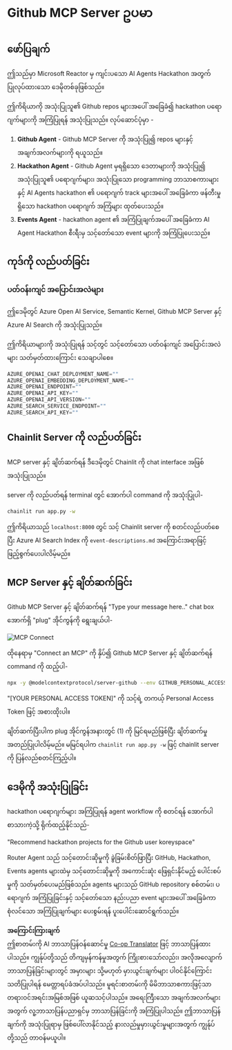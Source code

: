 <!--
CO_OP_TRANSLATOR_METADATA:
{
  "original_hash": "9bf0395cbc541ce8db2a9699c8678dfc",
  "translation_date": "2025-07-12T14:25:23+00:00",
  "source_file": "11-mcp/code_samples/github-mcp/README.md",
  "language_code": "my"
}
-->
# Github MCP Server ဥပမာ

## ဖော်ပြချက်

ဤသည်မှာ Microsoft Reactor မှ ကျင်းပသော AI Agents Hackathon အတွက် ပြုလုပ်ထားသော ဒေမိုတစ်ခုဖြစ်သည်။

ဤကိရိယာကို အသုံးပြုသူ၏ Github repos များအပေါ် အခြေခံ၍ hackathon ပရောဂျက်များကို အကြံပြုရန် အသုံးပြုသည်။
လုပ်ဆောင်ပုံမှာ -

1. **Github Agent** - Github MCP Server ကို အသုံးပြု၍ repos များနှင့် အချက်အလက်များကို ရယူသည်။
2. **Hackathon Agent** - Github Agent မှရရှိသော ဒေတာများကို အသုံးပြု၍ အသုံးပြုသူ၏ ပရောဂျက်များ၊ အသုံးပြုသော programming ဘာသာစကားများနှင့် AI Agents hackathon ၏ ပရောဂျက် track များအပေါ် အခြေခံကာ ဖန်တီးမှုရှိသော hackathon ပရောဂျက် အကြံများ ထုတ်ပေးသည်။
3. **Events Agent** - hackathon agent ၏ အကြံပြုချက်အပေါ် အခြေခံကာ AI Agent Hackathon စီးရီးမှ သင့်တော်သော event များကို အကြံပြုပေးသည်။

## ကုဒ်ကို လည်ပတ်ခြင်း

### ပတ်ဝန်းကျင် အပြောင်းအလဲများ

ဤဒေမိုတွင် Azure Open AI Service, Semantic Kernel, Github MCP Server နှင့် Azure AI Search ကို အသုံးပြုသည်။

ဤကိရိယာများကို အသုံးပြုရန် သင့်တွင် သင့်တော်သော ပတ်ဝန်းကျင် အပြောင်းအလဲများ သတ်မှတ်ထားကြောင်း သေချာပါစေ။

```python
AZURE_OPENAI_CHAT_DEPLOYMENT_NAME=""
AZURE_OPENAI_EMBEDDING_DEPLOYMENT_NAME=""
AZURE_OPENAI_ENDPOINT=""
AZURE_OPENAI_API_KEY=""
AZURE_OPENAI_API_VERSION=""
AZURE_SEARCH_SERVICE_ENDPOINT=""
AZURE_SEARCH_API_KEY=""
```

## Chainlit Server ကို လည်ပတ်ခြင်း

MCP server နှင့် ချိတ်ဆက်ရန် ဒီဒေမိုတွင် Chainlit ကို chat interface အဖြစ် အသုံးပြုသည်။

server ကို လည်ပတ်ရန် terminal တွင် အောက်ပါ command ကို အသုံးပြုပါ-

```bash
chainlit run app.py -w
```

ဤကိရိယာသည် `localhost:8000` တွင် သင့် Chainlit server ကို စတင်လည်ပတ်စေပြီး Azure AI Search Index ကို `event-descriptions.md` အကြောင်းအရာဖြင့် ဖြည့်စွက်ပေးပါလိမ့်မည်။

## MCP Server နှင့် ချိတ်ဆက်ခြင်း

Github MCP Server နှင့် ချိတ်ဆက်ရန် "Type your message here.." chat box အောက်ရှိ "plug" အိုင်ကွန်ကို ရွေးချယ်ပါ-

![MCP Connect](../../../../../translated_images/mcp-chainlit-1.9154745f51c1f0437829df7624bff2f6268272f964f260fae8c7134d54e00f50.my.png)

ထိုနေရာမှ "Connect an MCP" ကို နှိပ်၍ Github MCP Server နှင့် ချိတ်ဆက်ရန် command ကို ထည့်ပါ-

```bash
npx -y @modelcontextprotocol/server-github --env GITHUB_PERSONAL_ACCESS_TOKEN=[YOUR PERSONAL ACCESS TOKEN]
```

"[YOUR PERSONAL ACCESS TOKEN]" ကို သင့်ရဲ့ တကယ့် Personal Access Token ဖြင့် အစားထိုးပါ။

ချိတ်ဆက်ပြီးပါက plug အိုင်ကွန်အနားတွင် (1) ကို မြင်ရမည်ဖြစ်ပြီး ချိတ်ဆက်မှု အတည်ပြုပါလိမ့်မည်။ မမြင်ရပါက `chainlit run app.py -w` ဖြင့် chainlit server ကို ပြန်လည်စတင်ကြည့်ပါ။

## ဒေမိုကို အသုံးပြုခြင်း

hackathon ပရောဂျက်များ အကြံပြုရန် agent workflow ကို စတင်ရန် အောက်ပါစာသားကဲ့သို့ ရိုက်ထည့်နိုင်သည်-

"Recommend hackathon projects for the Github user koreyspace"

Router Agent သည် သင့်တောင်းဆိုမှုကို ခွဲခြမ်းစိတ်ဖြာပြီး GitHub, Hackathon, Events agents များထဲမှ သင့်တောင်းဆိုမှုကို အကောင်းဆုံး ဖြေရှင်းနိုင်မည့် ပေါင်းစပ်မှုကို သတ်မှတ်ပေးမည်ဖြစ်သည်။ agents များသည် GitHub repository စစ်တမ်း၊ ပရောဂျက် အကြံပြုခြင်းနှင့် သင့်တော်သော နည်းပညာ event များအပေါ် အခြေခံကာ စုံလင်သော အကြံပြုချက်များ ပေးစွမ်းရန် ပူးပေါင်းဆောင်ရွက်သည်။

**အကြောင်းကြားချက်**  
ဤစာတမ်းကို AI ဘာသာပြန်ဝန်ဆောင်မှု [Co-op Translator](https://github.com/Azure/co-op-translator) ဖြင့် ဘာသာပြန်ထားပါသည်။ ကျွန်ုပ်တို့သည် တိကျမှန်ကန်မှုအတွက် ကြိုးစားသော်လည်း၊ အလိုအလျောက် ဘာသာပြန်ခြင်းများတွင် အမှားများ သို့မဟုတ် မှားယွင်းချက်များ ပါဝင်နိုင်ကြောင်း သတိပြုပါရန် မေတ္တာရပ်ခံအပ်ပါသည်။ မူရင်းစာတမ်းကို မိမိဘာသာစကားဖြင့်သာ တရားဝင်အရင်းအမြစ်အဖြစ် ယူဆသင့်ပါသည်။ အရေးကြီးသော အချက်အလက်များအတွက် လူ့ဘာသာပြန်ပညာရှင်မှ ဘာသာပြန်ခြင်းကို အကြံပြုပါသည်။ ဤဘာသာပြန်ချက်ကို အသုံးပြုရာမှ ဖြစ်ပေါ်လာနိုင်သည့် နားလည်မှုမှားယွင်းမှုများအတွက် ကျွန်ုပ်တို့သည် တာဝန်မယူပါ။